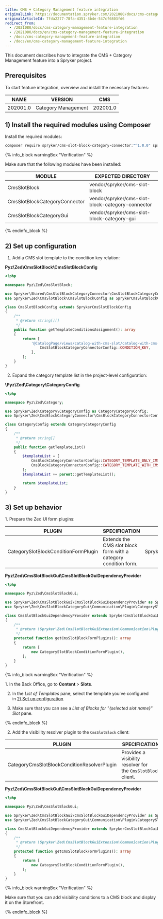 ```yaml
---
title: CMS + Category Management feature integration
originalLink: https://documentation.spryker.com/2021080/docs/cms-category-management-feature-integration
originalArticleId: 7fda2277-78fa-4351-8b4e-547cf6803fd6
redirect_from:
  - /2021080/docs/cms-category-management-feature-integration
  - /2021080/docs/en/cms-category-management-feature-integration
  - /docs/cms-category-management-feature-integration
  - /docs/en/cms-category-management-feature-integration
---
```


This document describes how to integrate the CMS + Category Management feature into a Spryker project.

## Prerequisites

To start feature integration, overview and install the necessary features:

| NAME | VERSION | CMS |
| --- | --- | ---  |
| 202001.0 | Category Management | 202001.0|

## 1) Install the required modules using Composer

Install the required modules:
```bash
composer require spryker/cms-slot-block-category-connector:"^1.0.0" spryker/cms-slot-block-category-gui:"^1.0.0" --update-with-dependencies
```

{% info_block warningBox "Verification" %}

Make sure that the following modules have been installed:

|MODULE | EXPECTED DIRECTORY |
|--- | --- |
|CmsSlotBlock | vendor/spryker/cms-slot-block |
|CmsSlotBlockCategoryConnector | vendor/spryker/cms-slot-block-category-connector |
|CmsSlotBlockCategoryGui | vendor/spryker/cms-slot-block-category-gui|

{% endinfo_block %}

## 2) Set up configuration

1.  Add a CMS slot template to the condition key relation:


**Pyz\Zed\CmsSlotBlock\CmsSlotBlockConfig**
```php
<?php

namespace Pyz\Zed\CmsSlotBlock;

use Spryker\Shared\CmsSlotBlockCategoryConnector\CmsSlotBlockCategoryConnectorConfig;
use Spryker\Zed\CmsSlotBlock\CmsSlotBlockConfig as SprykerCmsSlotBlockConfig;

class CmsSlotBlockConfig extends SprykerCmsSlotBlockConfig
{
    /**
     * @return string[][]
     */
    public function getTemplateConditionsAssignment(): array
    {
        return [
            '@CatalogPage/views/catalog-with-cms-slot/catalog-with-cms-slot.twig' => [
                CmsSlotBlockCategoryConnectorConfig::CONDITION_KEY,
            ],
        ];
    }
}
```
2. Expand the category template list in the project-level configuration:

**\Pyz\Zed\Category\CategoryConfig**
```php
<?php

namespace Pyz\Zed\Category;

use Spryker\Zed\Category\CategoryConfig as CategoryCategoryConfig;
use Spryker\Zed\CmsBlockCategoryConnector\CmsBlockCategoryConnectorConfig;

class CategoryConfig extends CategoryCategoryConfig
{
    /**
     * @return string[]
     */
    public function getTemplateList()
    {
        $templateList = [
            CmsBlockCategoryConnectorConfig::CATEGORY_TEMPLATE_ONLY_CMS_BLOCK => '@CatalogPage/views/simple-cms-block/simple-cms-block.twig',
            CmsBlockCategoryConnectorConfig::CATEGORY_TEMPLATE_WITH_CMS_BLOCK => '@CatalogPage/views/catalog-with-cms-block/catalog-with-cms-block.twig',
        ];
        $templateList += parent::getTemplateList();

        return $templateList;
    }
}
```

## 3) Set up behavior

1. Prepare the Zed UI form plugins:

|PLUGIN |SPECIFICATION |NAMESPACE |
|--- | --- | --- |
|CategorySlotBlockConditionFormPlugin |Extends the CMS slot block form with a category condition form. |Spryker\Zed\CmsSlotBlockCategoryGui\Communication\Plugin|



**Pyz\Zed\CmsSlotBlockGui\CmsSlotBlockGuiDependencyProvider**
```php
<?php

namespace Pyz\Zed\CmsSlotBlockGui;

use Spryker\Zed\CmsSlotBlockGui\CmsSlotBlockGuiDependencyProvider as SprykerCmsSlotBlockGuiDependencyProvider;
use Spryker\Zed\CmsSlotBlockCategoryGui\Communication\Plugin\CategorySlotBlockConditionFormPlugin;

class CmsSlotBlockGuiDependencyProvider extends SprykerCmsSlotBlockGuiDependencyProvider
{
    /**
     * @return \Spryker\Zed\CmsSlotBlockGuiExtension\Communication\Plugin\CmsSlotBlockGuiConditionFormPluginInterface[]
     */
    protected function getCmsSlotBlockFormPlugins(): array
    {
        return [
            new CategorySlotBlockConditionFormPlugin(),
        ];
    }
}
```

{% info_block warningBox "Verification" %}


1. In the Back Office, go to **Content** > **Slots**.

2. In the *List of Templates* pane, select the template you've configured in [2) Set up configuration](#set-up-configuration).

3. Make sure that you can see a *List of Blocks for "{selected slot name}" Slot* pane.


{% endinfo_block %}

2. Add the visibility resolver plugin to the `CmsSlotBlock` client:

|PLUGIN | SPECIFICATION | NAMESPACE |
|--- | --- | --- |
|CategoryCmsSlotBlockConditionResolverPlugin | Provides a visibility resolver for the `CmsSlotBlock` client. | Spryker\Client\CmsSlotBlockCategoryConnector\Plugin\CmsSlotBlock |



**Pyz\Zed\CmsSlotBlockGui\CmsSlotBlockGuiDependencyProvider**
```php
<?php

namespace Pyz\Zed\CmsSlotBlockGui;

use Spryker\Zed\CmsSlotBlockGui\CmsSlotBlockGuiDependencyProvider as SprykerCmsSlotBlockGuiDependencyProvider;
use Spryker\Zed\CmsSlotBlockCategoryGui\Communication\Plugin\CategorySlotBlockConditionFormPlugin;

class CmsSlotBlockGuiDependencyProvider extends SprykerCmsSlotBlockGuiDependencyProvider
{
    /**
     * @return \Spryker\Zed\CmsSlotBlockGuiExtension\Communication\Plugin\CmsSlotBlockGuiConditionFormPluginInterface[]
     */
    protected function getCmsSlotBlockFormPlugins(): array
    {
        return [
            new CategorySlotBlockConditionFormPlugin(),
        ];
    }
}
```

{% info_block warningBox "Verification" %}

Make sure that you can add visibility conditions to a CMS block and display it on the Storefront.

{% endinfo_block %}
